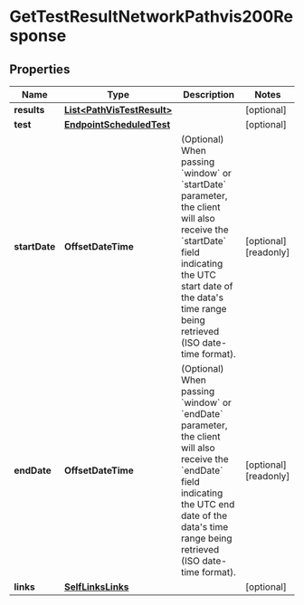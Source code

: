 

# GetTestResultNetworkPathvis200Response


## Properties

| Name | Type | Description | Notes |
|------------ | ------------- | ------------- | -------------|
|**results** | [**List&lt;PathVisTestResult&gt;**](PathVisTestResult.md) |  |  [optional] |
|**test** | [**EndpointScheduledTest**](EndpointScheduledTest.md) |  |  [optional] |
|**startDate** | **OffsetDateTime** | (Optional) When passing &#x60;window&#x60; or &#x60;startDate&#x60; parameter,  the client will also receive the &#x60;startDate&#x60; field indicating the UTC start date of the data&#39;s time range being retrieved  (ISO date-time format). |  [optional] [readonly] |
|**endDate** | **OffsetDateTime** | (Optional) When passing &#x60;window&#x60; or &#x60;endDate&#x60; parameter,  the client will also receive the &#x60;endDate&#x60; field indicating the UTC end date of the data&#39;s time range being retrieved  (ISO date-time format). |  [optional] [readonly] |
|**links** | [**SelfLinksLinks**](SelfLinksLinks.md) |  |  [optional] |



